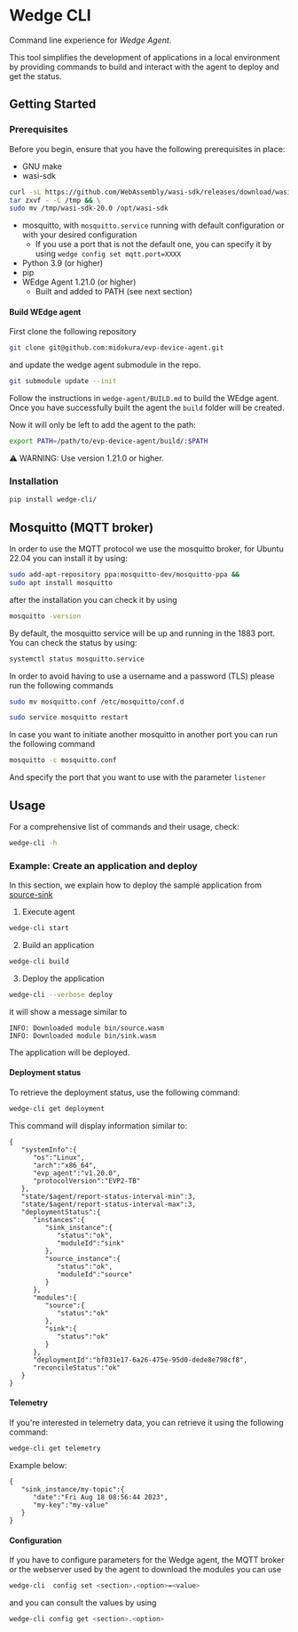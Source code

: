 # Wedge CLI

Command line experience for *Wedge Agent*.

This tool simplifies the development of applications in a local environment by providing commands to build and interact with the agent to deploy and get the status.

## Getting Started

### Prerequisites

Before you begin, ensure that you have the following prerequisites in place:

* GNU make
* wasi-sdk
```sh
curl -sL https://github.com/WebAssembly/wasi-sdk/releases/download/wasi-sdk-20/wasi-sdk-20.0-linux.tar.gz | \
tar zxvf - -C /tmp && \
sudo mv /tmp/wasi-sdk-20.0 /opt/wasi-sdk
```
* mosquitto, with `mosquitto.service` running with default configuration or with your desired configuration
    * If you use a port that is not the default one, you can specify it by using `wedge config set mqtt.port=XXXX`
* Python 3.9 (or higher)
* pip
* WEdge Agent 1.21.0 (or higher)
    * Built and added to PATH (see next section)

#### Build WEdge agent

First clone the following repository
```sh
git clone git@github.com:midokura/evp-device-agent.git
```
and update the wedge agent submodule in the repo.
```sh
git submodule update --init
```

Follow the instructions in `wedge-agent/BUILD.md` to build the WEdge agent. Once
you have successfully built the agent the `build` folder will be created.

Now it will only be left to add the agent to the path:

```sh
export PATH=/path/to/evp-device-agent/build/:$PATH
```

:warning: WARNING: Use version 1.21.0 or higher.

### Installation

```sh
pip install wedge-cli/
```

## Mosquitto (MQTT broker)

In order to use the MQTT protocol we use the mosquitto broker, for Ubuntu 22.04 you can install it by using:

```sh
sudo add-apt-repository ppa:mosquitto-dev/mosquitto-ppa &&
sudo apt install mosquitto
```
after the installation you can check it by using
```sh
mosquitto -version
```

By default, the mosquitto service will be up and running in the 1883 port. You can check the status by using:

```sh
systemctl status mosquitto.service
```

In order to avoid having to use a username and a password (TLS) please run the following commands
```sh
sudo mv mosquitto.conf /etc/mosquitto/conf.d
```
```sh
sudo service mosquitto restart
```


In case you want to initiate another mosquitto in another port you can run the following command
```sh
mosquitto -c mosquitto.conf
```
And specify the port that you want to use with the parameter `listener`


## Usage

For a comprehensive list of commands and their usage, check:

```sh
wedge-cli -h
```

### Example: Create an application and deploy

In this section, we explain how to deploy the sample application from [source-sink](./samples/source-sink)

1. Execute agent

```sh
wedge-cli start
```

2. Build an application

```sh
wedge-cli build
```

3. Deploy the application

```sh
wedge-cli --verbose deploy
```

it will show a message similar to
```
INFO: Downloaded module bin/source.wasm
INFO: Downloaded module bin/sink.wasm
```

The application will be deployed.

#### Deployment status
To retrieve the deployment status, use the following command:
```sh
wedge-cli get deployment
```
This command will display information similar to:
```
{
   "systemInfo":{
      "os":"Linux",
      "arch":"x86_64",
      "evp_agent":"v1.20.0",
      "protocolVersion":"EVP2-TB"
   },
   "state/$agent/report-status-interval-min":3,
   "state/$agent/report-status-interval-max":3,
   "deploymentStatus":{
      "instances":{
         "sink_instance":{
            "status":"ok",
            "moduleId":"sink"
         },
         "source_instance":{
            "status":"ok",
            "moduleId":"source"
         }
      },
      "modules":{
         "source":{
            "status":"ok"
         },
         "sink":{
            "status":"ok"
         }
      },
      "deploymentId":"bf031e17-6a26-475e-95d0-dede8e798cf8",
      "reconcileStatus":"ok"
   }
}
```

#### Telemetry
If you're interested in telemetry data, you can retrieve it using the following command:
```sh
wedge-cli get telemetry
```
Example below:
```
{
   "sink_instance/my-topic":{
      "date":"Fri Aug 18 08:56:44 2023",
      "my-key":"my-value"
   }
}
```

#### Configuration
If you have to configure parameters for the Wedge agent, the MQTT broker or the webserver used by the agent to
download the modules you can use

```sh
wedge-cli  config set <section>.<option>=<value>
```
and you can consult the values by using

```sh
wedge-cli config get <section>.<option>
```
